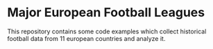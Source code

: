 # Major European Football Leagues

This repository contains some code examples which collect historical football data from 11 european countries and analyze it.
